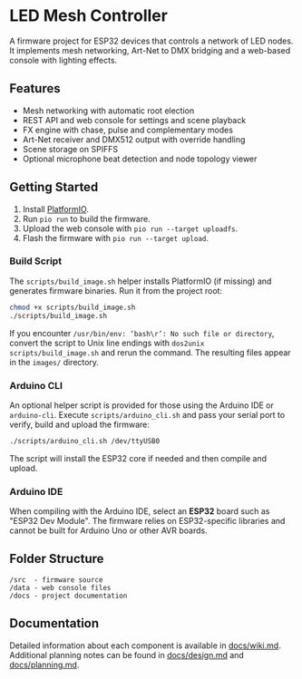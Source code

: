 # LED Mesh Controller

A firmware project for ESP32 devices that controls a network of LED nodes. It implements mesh networking, Art-Net to DMX bridging and a web-based console with lighting effects.

## Features
- Mesh networking with automatic root election
- REST API and web console for settings and scene playback
- FX engine with chase, pulse and complementary modes
- Art-Net receiver and DMX512 output with override handling
- Scene storage on SPIFFS
- Optional microphone beat detection and node topology viewer

## Getting Started
1. Install [PlatformIO](https://platformio.org/).
2. Run `pio run` to build the firmware.
3. Upload the web console with `pio run --target uploadfs`.
4. Flash the firmware with `pio run --target upload`.

### Build Script
The `scripts/build_image.sh` helper installs PlatformIO (if missing) and
generates firmware binaries. Run it from the project root:

```bash
chmod +x scripts/build_image.sh
./scripts/build_image.sh
```

If you encounter `/usr/bin/env: ‘bash\r’: No such file or directory`, convert the
script to Unix line endings with `dos2unix scripts/build_image.sh` and rerun the
command. The resulting files appear in the `images/` directory.

### Arduino CLI
An optional helper script is provided for those using the Arduino IDE or
`arduino-cli`. Execute `scripts/arduino_cli.sh` and pass your serial port to
verify, build and upload the firmware:

```bash
./scripts/arduino_cli.sh /dev/ttyUSB0
```
The script will install the ESP32 core if needed and then compile and upload.

### Arduino IDE
When compiling with the Arduino IDE, select an **ESP32** board such as "ESP32 Dev Module". The firmware relies on ESP32-specific libraries and cannot be built for Arduino Uno or other AVR boards.

## Folder Structure
```
/src  - firmware source
/data - web console files
/docs - project documentation
```

## Documentation
Detailed information about each component is available in [docs/wiki.md](docs/wiki.md). Additional planning notes can be found in [docs/design.md](docs/design.md) and [docs/planning.md](docs/planning.md).
